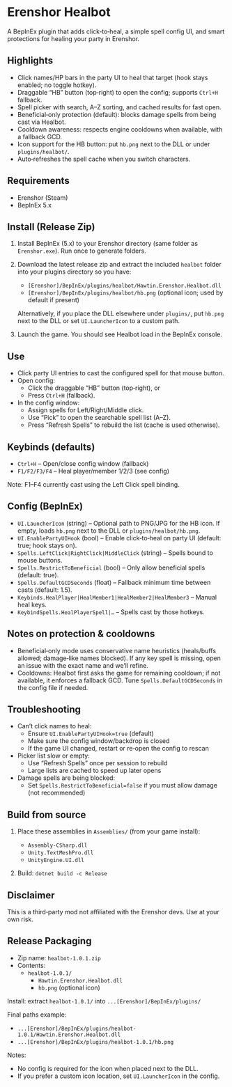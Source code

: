 # Erenshor Healbot

A BepInEx plugin that adds click‑to‑heal, a simple spell config UI, and smart protections for healing your party in Erenshor.

## Highlights

- Click names/HP bars in the party UI to heal that target (hook stays enabled; no toggle hotkey).
- Draggable “HB” button (top‑right) to open the config; supports `Ctrl+H` fallback.
- Spell picker with search, A–Z sorting, and cached results for fast open.
- Beneficial‑only protection (default): blocks damage spells from being cast via Healbot.
- Cooldown awareness: respects engine cooldowns when available, with a fallback GCD.
- Icon support for the HB button: put `hb.png` next to the DLL or under `plugins/healbot/`.
- Auto‑refreshes the spell cache when you switch characters.

## Requirements

- Erenshor (Steam)
- BepInEx 5.x

## Install (Release Zip)

1) Install BepInEx (5.x) to your Erenshor directory (same folder as `Erenshor.exe`). Run once to generate folders.

2) Download the latest release zip and extract the included `healbot` folder into your plugins directory so you have:

   - `[Erenshor]/BepInEx/plugins/healbot/Hawtin.Erenshor.Healbot.dll`
   - `[Erenshor]/BepInEx/plugins/healbot/hb.png` (optional icon; used by default if present)

   Alternatively, if you place the DLL elsewhere under `plugins/`, put `hb.png` next to the DLL or set `UI.LauncherIcon` to a custom path.

3) Launch the game. You should see Healbot load in the BepInEx console.

## Use

- Click party UI entries to cast the configured spell for that mouse button.
- Open config:
  - Click the draggable “HB” button (top‑right), or
  - Press `Ctrl+H` (fallback).
- In the config window:
  - Assign spells for Left/Right/Middle click.
  - Use “Pick” to open the searchable spell list (A–Z).
  - Press “Refresh Spells” to rebuild the list (cache is used otherwise).

## Keybinds (defaults)

- `Ctrl+H` – Open/close config window (fallback)
- `F1/F2/F3/F4` – Heal player/member 1/2/3 (see config)

Note: F1–F4 currently cast using the Left Click spell binding.

## Config (BepInEx)

- `UI.LauncherIcon` (string) – Optional path to PNG/JPG for the HB icon. If empty, loads `hb.png` next to the DLL or `plugins/healbot/hb.png`.
- `UI.EnablePartyUIHook` (bool) – Enable click‑to‑heal on party UI (default: true; hook stays on).
- `Spells.LeftClick|RightClick|MiddleClick` (string) – Spells bound to mouse buttons.
- `Spells.RestrictToBeneficial` (bool) – Only allow beneficial spells (default: true).
- `Spells.DefaultGCDSeconds` (float) – Fallback minimum time between casts (default: 1.5).
- `Keybinds.HealPlayer|HealMember1|HealMember2|HealMember3` – Manual heal keys.
- `KeybindSpells.HealPlayerSpell|…` – Spells cast by those hotkeys.

## Notes on protection & cooldowns

- Beneficial‑only mode uses conservative name heuristics (heals/buffs allowed; damage‑like names blocked). If any key spell is missing, open an issue with the exact name and we’ll refine.
- Cooldowns: Healbot first asks the game for remaining cooldown; if not available, it enforces a fallback GCD. Tune `Spells.DefaultGCDSeconds` in the config file if needed.

## Troubleshooting

- Can’t click names to heal:
  - Ensure `UI.EnablePartyUIHook=true` (default)
  - Make sure the config window/backdrop is closed
  - If the game UI changed, restart or re‑open the config to rescan
- Picker list slow or empty:
  - Use “Refresh Spells” once per session to rebuild
  - Large lists are cached to speed up later opens
- Damage spells are being blocked:
  - Set `Spells.RestrictToBeneficial=false` if you must allow damage (not recommended)

## Build from source

1) Place these assemblies in `Assemblies/` (from your game install):
   - `Assembly-CSharp.dll`
   - `Unity.TextMeshPro.dll`
   - `UnityEngine.UI.dll`

2) Build: `dotnet build -c Release`

## Disclaimer

This is a third‑party mod not affiliated with the Erenshor devs. Use at your own risk.

## Release Packaging

- Zip name: `healbot-1.0.1.zip`
- Contents:
  - `healbot-1.0.1/`
    - `Hawtin.Erenshor.Healbot.dll`
    - `hb.png` (optional icon)

Install: extract `healbot-1.0.1/` into `...[Erenshor]/BepInEx/plugins/`

Final paths example:
- `...[Erenshor]/BepInEx/plugins/healbot-1.0.1/Hawtin.Erenshor.Healbot.dll`
- `...[Erenshor]/BepInEx/plugins/healbot-1.0.1/hb.png`

Notes:
- No config is required for the icon when placed next to the DLL.
- If you prefer a custom icon location, set `UI.LauncherIcon` in the config.
